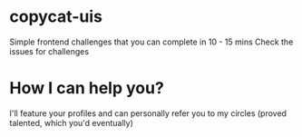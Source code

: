 # copycat-uis
Simple frontend challenges that you can complete in 10 - 15 mins
Check the issues for challenges

# How I can help you? 

I'll feature your profiles and can personally refer you to my circles (proved talented, which you'd eventually)
